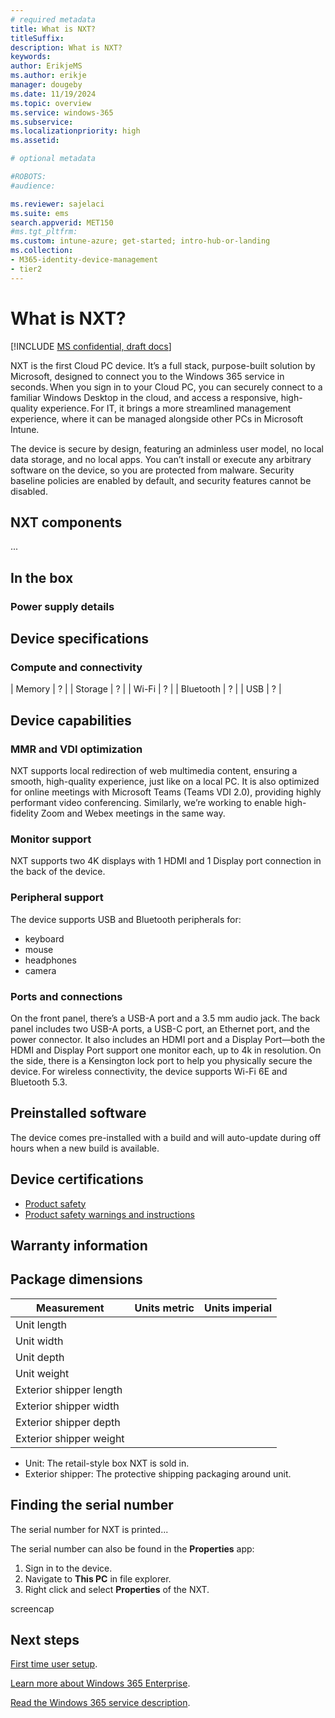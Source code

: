 ```yaml
---
# required metadata
title: What is NXT?
titleSuffix:
description: What is NXT?
keywords:
author: ErikjeMS  
ms.author: erikje
manager: dougeby
ms.date: 11/19/2024
ms.topic: overview
ms.service: windows-365
ms.subservice:
ms.localizationpriority: high
ms.assetid: 

# optional metadata

#ROBOTS:
#audience:

ms.reviewer: sajelaci
ms.suite: ems
search.appverid: MET150
#ms.tgt_pltfrm:
ms.custom: intune-azure; get-started; intro-hub-or-landing
ms.collection:
- M365-identity-device-management
- tier2
---
```


# What is NXT?

[!INCLUDE [MS confidential, draft docs](../includes/draft-doc.md)]

NXT is the first Cloud PC device. It’s a full stack, purpose-built solution by Microsoft, designed to connect you to the Windows 365 service in seconds. When you sign in to your Cloud PC, you can securely connect to a familiar Windows Desktop in the cloud, and access a responsive, high-quality experience. For IT, it brings a more streamlined management experience, where it can be managed alongside other PCs in Microsoft Intune.

The device is secure by design, featuring an adminless user model, no local data storage, and no local apps. You can’t install or execute any arbitrary software on the device, so you are protected from malware. Security baseline policies are enabled by default, and security features cannot be disabled.

## NXT components

...

## In the box

### Power supply details

## Device specifications

### Compute and connectivity

| Memory | ? |
| Storage | ? |
| Wi-Fi | ? |
| Bluetooth | ? |
| USB | ? |

## Device capabilities

### MMR and VDI optimization

NXT supports local redirection of web multimedia content, ensuring a smooth, high-quality experience, just like on a local PC. It is also optimized for online meetings with Microsoft Teams (Teams VDI 2.0), providing highly performant video conferencing. Similarly, we’re working to enable high-fidelity Zoom and Webex meetings in the same way.

### Monitor support

NXT supports two 4K displays with 1 HDMI and 1 Display port connection in the back of the device.

### Peripheral support

The device supports USB and Bluetooth peripherals for:

- keyboard
- mouse
- headphones
- camera

### Ports and connections

On the front panel, there’s a USB-A port and a 3.5 mm audio jack. The back panel includes two USB-A ports, a USB-C port, an Ethernet port, and the power connector. It also includes an HDMI port and a Display Port—both the HDMI and Display Port support one monitor each, up to 4k in resolution. On the side, there is a Kensington lock port to help you physically secure the device. For wireless connectivity, the device supports Wi-Fi 6E and Bluetooth 5.3. 

## Preinstalled software

The device comes pre-installed with a build and will auto-update during off hours when a new build is available.  

## Device certifications

- [Product safety](https://support.microsoft.com/en-us/windows/product-safety-warnings-and-instructions-726eab87-f471-4ad8-48e5-9c25f68927ba)
- [Product safety warnings and instructions](https://support.microsoft.com/en-us/windows/product-safety-warnings-and-instructions-726eab87-f471-4ad8-48e5-9c25f68927ba)

## Warranty information


## Package dimensions

| Measurement | Units metric | Units imperial |
| --- | --- | --- |
| Unit length | | |
| Unit width | | |
| Unit depth | | |
| Unit weight | | |
| Exterior shipper length | | |
| Exterior shipper width | | |
| Exterior shipper depth | | |
| Exterior shipper weight | | |

- Unit: The retail-style box NXT is sold in.
- Exterior shipper: The protective shipping packaging around unit.

## Finding the serial number

The serial number for NXT is printed...

The serial number can also be found in the **Properties** app:

1. Sign in to the device.
1. Navigate to **This PC** in file explorer.
1. Right click and select **Properties** of the NXT.

screencap



<!-- ########################## -->
## Next steps

[First time user setup](setup.md).

[Learn more about Windows 365 Enterprise](./enterprise/overview.md).

[Read the Windows 365 service description](/office365/servicedescriptions/windows-365-service-description/windows-365-service-description).

